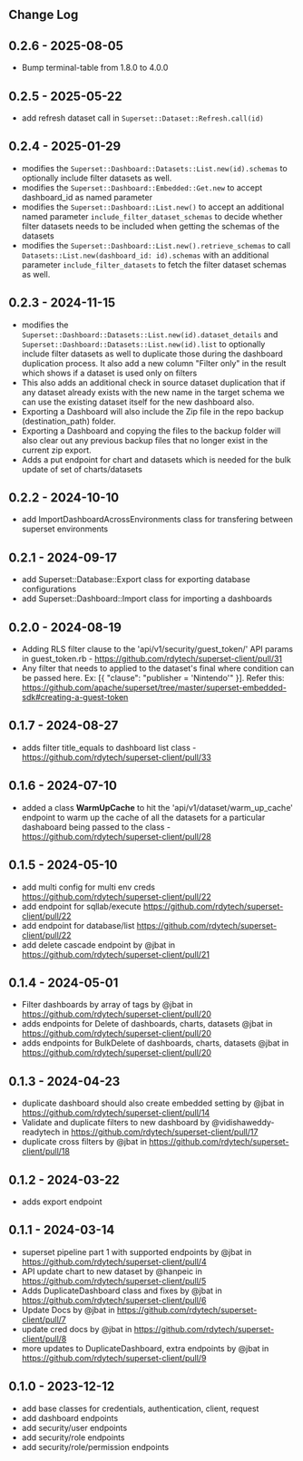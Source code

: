 ## Change Log

## 0.2.6 - 2025-08-05
* Bump terminal-table from 1.8.0 to 4.0.0

## 0.2.5 - 2025-05-22
* add refresh dataset call in `Superset::Dataset::Refresh.call(id)`

## 0.2.4 - 2025-01-29
* modifies the `Superset::Dashboard::Datasets::List.new(id).schemas` to optionally include filter datasets as well.
* modifies the `Superset::Dashboard::Embedded::Get.new` to accept dashboard_id as named parameter
* modifies the `Superset::Dashboard::List.new()` to accept an additional named parameter `include_filter_dataset_schemas` to decide whether filter datasets needs to be included when getting the schemas of the datasets
* modifies the `Superset::Dashboard::List.new().retrieve_schemas` to call `Datasets::List.new(dashboard_id: id).schemas` with an additional parameter `include_filter_datasets` to fetch the filter dataset schemas as well.


## 0.2.3 - 2024-11-15

* modifies the `Superset::Dashboard::Datasets::List.new(id).dataset_details` and `Superset::Dashboard::Datasets::List.new(id).list` to optionally include filter datasets as well to duplicate those during the dashboard duplication process. It also add a new column "Filter only" in the result which shows if a dataset is used only on filters
* This also adds an additional check in source dataset duplication that if any dataset already exists with the new name in the target schema we can use the existing dataset itself for the new dashboard also.
* Exporting a Dashboard will also include the Zip file in the repo backup (destination_path) folder.
* Exporting a Dashboard and copying the files to the backup folder will also clear out any previous backup files that no longer exist in the current zip export.
* Adds a put endpoint for chart and datasets which is needed for the bulk update of set of charts/datasets

## 0.2.2 - 2024-10-10

* add ImportDashboardAcrossEnvironments class for transfering between superset environments

## 0.2.1 - 2024-09-17

* add Superset::Database::Export class for exporting database configurations
* add Superset::Dashboard::Import class for importing a dashboards

## 0.2.0 - 2024-08-19

* Adding RLS filter clause to the 'api/v1/security/guest_token/' API params in guest_token.rb - https://github.com/rdytech/superset-client/pull/31
* Any filter that needs to applied to the dataset's final where condition can be passed here. Ex: [{ "clause": "publisher = 'Nintendo'" }]. Refer this: https://github.com/apache/superset/tree/master/superset-embedded-sdk#creating-a-guest-token

## 0.1.7 - 2024-08-27

* adds filter title_equals to dashboard list class - https://github.com/rdytech/superset-client/pull/33

## 0.1.6 - 2024-07-10

* added a class **WarmUpCache** to hit the 'api/v1/dataset/warm_up_cache' endpoint to warm up the cache of all the datasets for a particular dashaboard being passed to the class - https://github.com/rdytech/superset-client/pull/28

## 0.1.5 - 2024-05-10

* add multi config for multi env creds https://github.com/rdytech/superset-client/pull/22
* add endpoint for sqllab/execute https://github.com/rdytech/superset-client/pull/22
* add endpoint for database/list https://github.com/rdytech/superset-client/pull/22
* add delete cascade endpoint by @jbat in https://github.com/rdytech/superset-client/pull/21

## 0.1.4 - 2024-05-01

* Filter dashboards by array of tags by @jbat in https://github.com/rdytech/superset-client/pull/20
* adds endpoints for Delete of dashboards, charts, datasets @jbat in https://github.com/rdytech/superset-client/pull/20
* adds endpoints for BulkDelete of dashboards, charts, datasets @jbat in https://github.com/rdytech/superset-client/pull/20

## 0.1.3 - 2024-04-23

* duplicate dashboard should also create embedded setting by @jbat in https://github.com/rdytech/superset-client/pull/14
* Validate and duplicate filters to new dashboard by @vidishaweddy-readytech in https://github.com/rdytech/superset-client/pull/17
* duplicate cross filters by @jbat in https://github.com/rdytech/superset-client/pull/18

## 0.1.2 - 2024-03-22

* adds export endpoint

## 0.1.1 - 2024-03-14

* superset pipeline part 1 with supported endpoints by @jbat in https://github.com/rdytech/superset-client/pull/4
* API update chart to new dataset by @hanpeic in https://github.com/rdytech/superset-client/pull/5
* Adds DuplicateDashboard class and fixes by @jbat in https://github.com/rdytech/superset-client/pull/6
* Update Docs by @jbat in https://github.com/rdytech/superset-client/pull/7
* update cred docs by @jbat in https://github.com/rdytech/superset-client/pull/8
* more updates to DuplicateDashboard, extra endpoints by @jbat in https://github.com/rdytech/superset-client/pull/9

## 0.1.0 - 2023-12-12

- add base classes for credentials, authentication, client, request
- add dashboard endpoints
- add security/user endpoints
- add security/role endpoints
- add security/role/permission endpoints
